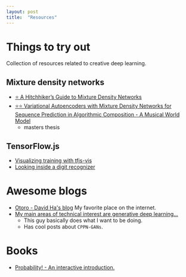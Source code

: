 ```yaml
---
layout: post
title:  "Resources"
---
```


# Things to try out

Collection of resources related to creative deep learning.

## Mixture density networks

  - [⭐ A Hitchhiker’s Guide to Mixture Density Networks](https://towardsdatascience.com/a-hitchhikers-guide-to-mixture-density-networks-76b435826cca)
  - [⭐⭐ Variational Autoencoders with Mixture Density Networks for Sequence Prediction in Algorithmic Composition - A Musical World Model](https://www.duo.uio.no/bitstream/handle/10852/67479/1/Variational_Autoencoders_for_Algorithmic_Composition.pdf)
    - masters thesis

## TensorFlow.js

  - [Visualizing training with tfjs-vis](https://storage.googleapis.com/tfjs-vis/mnist/dist/index.html)
  - [Looking inside a digit recognizer](https://storage.googleapis.com/tfjs-vis/mnist_internals/dist/index.html)

# Awesome blogs

  - [Otoro - David Ha's blog](http://blog.otoro.net/archive.html) My favorite place on the internet.
  - [My main areas of technical interest are generative deep learning...](https://kwj2104.github.io/)
    - This guy basically does what I want to be doing.
    - Has cool posts about `CPPN-GANs`.

# Books

  - [Probability! - An interactive introduction.](https://bookdown.org/probability/beta/)
